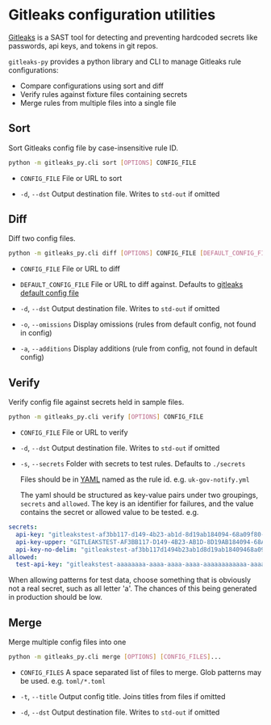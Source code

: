 # Gitleaks configuration utilities

[Gitleaks](https://github.com/zricethezav/gitleaks)  is a SAST tool for detecting and preventing hardcoded secrets like passwords, api keys, and tokens in git repos.

`gitleaks-py` provides a python library and CLI to manage Gitleaks rule configurations:

* Compare configurations using sort and diff
* Verify rules against fixture files containing secrets
* Merge rules from multiple files into a single file

## Sort

Sort Gitleaks config file by case-insensitive rule ID.

```bash
python -m gitleaks_py.cli sort [OPTIONS] CONFIG_FILE
```

* `CONFIG_FILE`
  File or URL to sort

* `-d`, `--dst`
  Output destination file. Writes to `std-out` if omitted

## Diff

Diff two config files.

```bash
python -m gitleaks_py.cli diff [OPTIONS] CONFIG_FILE [DEFAULT_CONFIG_FILE]
```

* `CONFIG_FILE`
  File or URL to diff

* `DEFAULT_CONFIG_FILE`
  File or URL to diff against.
  Defaults to [gitleaks default config file](https://raw.githubusercontent.com/zricethezav/gitleaks/master/config/gitleaks.toml)

* `-d`, `--dst`
  Output destination file. Writes to `std-out` if omitted

* `-o`, `--omissions`
  Display omissions (rules from default config, not found in config)

* `-a`, `--additions`
  Display additions (rule from config, not found in default config)

## Verify

Verify config file against secrets held in sample files.

```bash
python -m gitleaks_py.cli verify [OPTIONS] CONFIG_FILE
```

* `CONFIG_FILE`
  File or URL to verify

* `-d`, `--dst`
  Output destination file. Writes to `std-out` if omitted

* `-s`, `--secrets`
  Folder with secrets to test rules. Defaults to `./secrets`

  Files should be in [YAML](https://yaml.org/) named as the rule id.
  e.g. `uk-gov-notify.yml`

  The yaml should be structured as key-value pairs under two groupings, `secrets` and `allowed`.
  The key is an identifier for failures, and the value contains the secret or allowed value to be tested.
  e.g.

```yaml
secrets:
  api-key: "gitleakstest-af3bb117-d149-4b23-ab1d-8d19ab184094-68a09f80-1f89-4d98-bd9e-ec431e970940"
  api-key-upper: "GITLEAKSTEST-AF3BB117-D149-4B23-AB1D-8D19AB184094-68A09F80-1F89-4D98-BD9E-EC431E970940"
  api-key-no-delim: "gitleakstest-af3bb117d1494b23ab1d8d19ab18409468a09f801f894d98bd9eec431e970940"
allowed:
  test-api-key: "gitleakstest-aaaaaaaa-aaaa-aaaa-aaaa-aaaaaaaaaaaa-aaaaaaaa-aaaa-aaaa-aaaa-aaaaaaaaaaaa"
```

  When allowing patterns for test data, choose something that is obviously not a real secret, such as all letter 'a'.
  The chances of this being generated in production should be low.

## Merge

Merge multiple config files into one

```bash
python -m gitleaks_py.cli merge [OPTIONS] [CONFIG_FILES]...
```

* `CONFIG_FILES`
  A space separated list of files to merge. Glob patterns may be used. e.g. `toml/*.toml`

* `-t`, `--title`
  Output config title. Joins titles from files if omitted

* `-d`, `--dst`
  Output destination file. Writes to `std-out` if omitted
